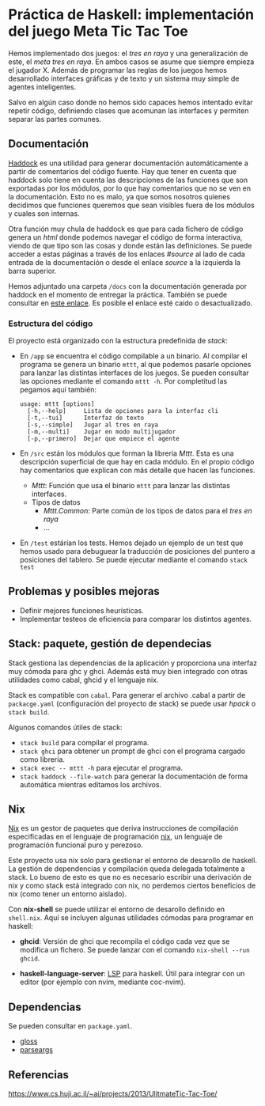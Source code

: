 Práctica de Haskell: implementación del juego Meta Tic Tac Toe
==============================================================

Hemos implementado dos juegos: el *tres en raya* y una generalización de este,
el *meta tres en raya*. En ambos casos se asume que siempre empieza el jugador
X. Además de programar las reglas de los juegos hemos desarrollado interfaces
gráficas y de texto y un sistema muy simple de agentes inteligentes.

Salvo en algún caso donde no hemos sido capaces hemos intentado evitar repetir
código, definiendo clases que acomunan las interfaces y permiten separar las
partes comunes.

Documentación
-------------

[Haddock](https://www.haskell.org/haddock/) es una utilidad para
generar documentación automáticamente a partir de comentarios del código fuente.
Hay que tener en cuenta que haddock solo tiene en cuenta las descripciones de
las funciones que son exportadas por los módulos, por lo que hay comentarios que
no se ven en la documentación. Esto no es malo, ya que somos nosotros quienes
decidimos que funciones queremos que sean visibles fuera de los módulos y cuales
son internas.

Otra función muy chula de haddock es que para cada fichero de código genera un
*html* donde podemos navegar el código de forma interactiva, viendo de que tipo
son las cosas y donde están las definiciones. Se puede acceder a estas páginas
a través de los enlaces *#source* al lado de cada entrada de la documentación o
desde el enlace *source* a la izquierda la barra superior.

Hemos adjuntado una carpeta `/docs` con la documentación generada por haddock en
el momento de entregar la práctica. También se puede consultar en
[este enlace](https://haztecaso.com/mttt/). Es posible el enlace esté caido o
desactualizado.

### Estructura del código

El proyecto está organizado con la estructura predefinida de *stack*:

- En `/app` se encuentra el código compilable a un binario. Al compilar el
  programa se genera un binario `mttt`, al que podemos pasarle opciones para
  lanzar las distintas interfaces de los juegos. Se pueden consultar las
  opciones mediante el comando `mttt -h`. Por completitud las pegamos aquí
  también:

  ```
  usage: mttt [options]
    [-h,--help]     Lista de opciones para la interfaz cli
    [-t,--tui]      Interfaz de texto
    [-s,--simple]   Jugar al tres en raya
    [-m,--multi]    Jugar en modo multijugador
    [-p,--primero]  Dejar que empiece el agente
  ```

- En `/src` están los módulos que forman la librería *Mttt*. Esta es una
  descripción superficial de que hay en cada módulo. En el propio código hay
  comentarios que explican con más detalle que hacen las funciones.

  - *Mttt*: Función que usa el binario `mttt` para lanzar las distintas
    interfaces.
  - Tipos de datos
    - *Mttt.Common*: Parte común de los tipos de datos para el *tres en raya*
    - ...

- En `/test` estárían los tests. Hemos dejado un ejemplo de un test que hemos
  usado para debuguear la traducción de posiciones del puntero a posiciones del
  tablero. Se puede ejecutar mediante el comando `stack test`

Problemas y posibles mejoras
----------------------------

- Definir mejores funciones heurísticas.
- Implementar testeos de eficiencia para comparar los distintos agentes.

Stack: paquete, gestión de dependecias
--------------------------------------

Stack gestiona las dependencias de la aplicación y proporciona una interfaz muy
cómoda para ghc y ghci. Además está muy bien integrado con otras utilidades como
cabal, ghcid y el lenguaje nix.

Stack es compatible con `cabal`. Para generar el archivo .cabal a partir de
`packacge.yaml` (configuración del proyecto de stack) se puede usar *hpack* o
`stack build`.

Algunos comandos útiles de stack:

- `stack build` para compilar el programa.
- `stack ghci` para obtener un prompt de ghci con el programa cargado como
  librería.
- `stack exec -- mttt -h` para ejecutar el programa.
- `stack haddock --file-watch` para generar la documentación de forma automática
  mientras editamos los archivos.

Nix
---

[Nix](https://nixos.wiki/wiki/Nix) es un gestor de paquetes que deriva
instrucciones de compilación especificadas en el lenguaje de programación
[nix](https://nixos.wiki/wiki/Nix_Expression_Language), un lenguaje de
programación funcional puro y perezoso.

Este proyecto usa nix solo para gestionar el entorno de desarollo de haskell.
La gestión de dependencias y compilación queda delegada totalmente a stack. Lo
bueno de esto es que no es necesario escribir una derivación de nix y como stack
está integrado con nix, no perdemos ciertos beneficios de nix (como tener un
entorno aislado).

Con **nix-shell** se puede utilizar el entorno de desarollo definido en
  `shell.nix`. Aquí se incluyen algunas utilidades cómodas para programar en haskell:

- **ghcid**: Versión de ghci que recompila el código cada vez que se modifica un
  fichero. Se puede lanzar con el comando `nix-shell --run ghcid`.

- **haskell-language-server**:
  [LSP](https://microsoft.github.io/language-server-protocol/) para haskell.
  Útil para integrar con un editor (por ejemplo con nvim, mediante coc-nvim).

Dependencias
------------

Se pueden consultar en `package.yaml`.

- [gloss](https://hackage.haskell.org/package/gloss/)
- [parseargs](https://hackage.haskell.org/package/parseargs/)

Referencias
-----------

https://www.cs.huji.ac.il/~ai/projects/2013/UlitmateTic-Tac-Toe/
